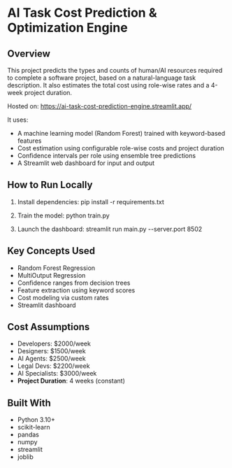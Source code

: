AI Task Cost Prediction & Optimization Engine
============================================

Overview
--------
This project predicts the types and counts of human/AI resources required to complete a software project, based on a natural-language task description. It also estimates the total cost using role-wise rates and a 4-week project duration.

Hosted on: https://ai-task-cost-prediction-engine.streamlit.app/

It uses:
- A machine learning model (Random Forest) trained with keyword-based features
- Cost estimation using configurable role-wise costs and project duration
- Confidence intervals per role using ensemble tree predictions
- A Streamlit web dashboard for input and output

How to Run Locally
------------------
1. Install dependencies:
   pip install -r requirements.txt

2. Train the model:
   python train.py

3. Launch the dashboard:
   streamlit run main.py --server.port 8502

Key Concepts Used
-----------------
- Random Forest Regression
- MultiOutput Regression
- Confidence ranges from decision trees
- Feature extraction using keyword scores
- Cost modeling via custom rates
- Streamlit dashboard

## Cost Assumptions

- Developers: $2000/week  
- Designers: $1500/week  
- AI Agents: $2500/week  
- Legal Devs: $2200/week  
- AI Specialists: $3000/week  
- **Project Duration**: 4 weeks (constant)

Built With
----------
- Python 3.10+
- scikit-learn
- pandas
- numpy
- streamlit
- joblib
